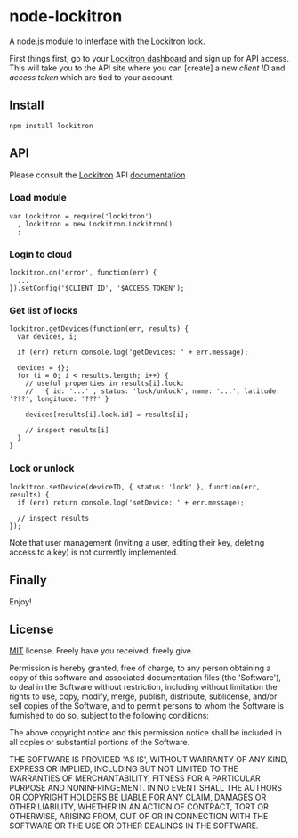 node-lockitron
==============

A node.js module to interface with the [Lockitron lock](https://lockitron.com).

First things first, go to your [Lockitron dashboard](https:/lockitron.com/dashboard) and sign up for API access.
This will take you to the API site where you can [create] a new _client ID_ and _access token_ which are tied to your account.


Install
-------

    npm install lockitron


API
---

Please consult the [Lockitron](http://locktron.com) API [documentation](https://api.lockitron.com)

### Load module

    var Lockitron = require('lockitron')
      , lockitron = new Lockitron.Lockitron()
      ;
    
### Login to cloud

    lockitron.on('error', function(err) {
      ...
    }).setConfig('$CLIENT_ID', '$ACCESS_TOKEN');

### Get list of locks

    lockitron.getDevices(function(err, results) {
      var devices, i;

      if (err) return console.log('getDevices: ' + err.message);

      devices = {};
      for (i = 0; i < results.length; i++) {       
        // useful properties in results[i].lock:
        //   { id: '...' , status: 'lock/unlock', name: '...', latitude: '???', longitude: '???' }

        devices[results[i].lock.id] = results[i];

        // inspect results[i]
      }
    }

### Lock or unlock

    lockitron.setDevice(deviceID, { status: 'lock' }, function(err, results) {
      if (err) return console.log('setDevice: ' + err.message);

      // inspect results
    });

Note that user management (inviting a user, editing their key, deleting access to a key) is not currently implemented.


Finally
-------

Enjoy!


License
-------

[MIT](http://en.wikipedia.org/wiki/MIT_License) license. Freely have you received, freely give.

Permission is hereby granted, free of charge, to any person obtaining a copy of this software and associated documentation files (the 'Software'), to deal in the Software without restriction, including without limitation the rights to use, copy, modify, merge, publish, distribute, sublicense, and/or sell copies of the Software, and to permit persons to whom the Software is furnished to do so, subject to the following conditions:

The above copyright notice and this permission notice shall be included in all copies or substantial portions of the Software.

THE SOFTWARE IS PROVIDED 'AS IS', WITHOUT WARRANTY OF ANY KIND, EXPRESS OR IMPLIED, INCLUDING BUT NOT LIMITED TO THE WARRANTIES OF MERCHANTABILITY, FITNESS FOR A PARTICULAR PURPOSE AND NONINFRINGEMENT. IN NO EVENT SHALL THE AUTHORS OR COPYRIGHT HOLDERS BE LIABLE FOR ANY CLAIM, DAMAGES OR OTHER LIABILITY, WHETHER IN AN ACTION OF CONTRACT, TORT OR OTHERWISE, ARISING FROM, OUT OF OR IN CONNECTION WITH THE SOFTWARE OR THE USE OR OTHER DEALINGS IN THE SOFTWARE.
